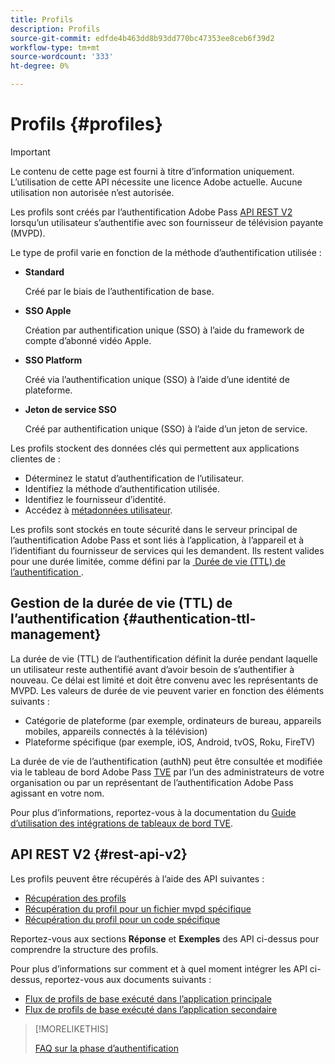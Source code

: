 ```yaml
---
title: Profils
description: Profils
source-git-commit: edfde4b463dd8b93dd770bc47353ee8ceb6f39d2
workflow-type: tm+mt
source-wordcount: '333'
ht-degree: 0%

---
```


# Profils {#profiles}

>[!IMPORTANT]
>
> Le contenu de cette page est fourni à titre d’information uniquement. L’utilisation de cette API nécessite une licence Adobe actuelle. Aucune utilisation non autorisée n’est autorisée.

Les profils sont créés par l’authentification Adobe Pass [API REST V2](/help/authentication/integration-guide-programmers/rest-apis/rest-api-v2/rest-api-v2-overview.md) lorsqu’un utilisateur s’authentifie avec son fournisseur de télévision payante (MVPD).

Le type de profil varie en fonction de la méthode d’authentification utilisée :

* **Standard**

  Créé par le biais de l’authentification de base.

* **SSO Apple**

  Création par authentification unique (SSO) à l’aide du framework de compte d’abonné vidéo Apple.

* **SSO Platform**

  Créé via l’authentification unique (SSO) à l’aide d’une identité de plateforme.

* **Jeton de service SSO**

  Créé par authentification unique (SSO) à l’aide d’un jeton de service.

Les profils stockent des données clés qui permettent aux applications clientes de :

* Déterminez le statut d’authentification de l’utilisateur.
* Identifiez la méthode d’authentification utilisée.
* Identifiez le fournisseur d’identité.
* Accédez à [métadonnées utilisateur](/help/authentication/integration-guide-programmers/features-standard/entitlements/user-metadata.md).

Les profils sont stockés en toute sécurité dans le serveur principal de l’authentification Adobe Pass et sont liés à l’application, à l’appareil et à l’identifiant du fournisseur de services qui les demandent. Ils restent valides pour une durée limitée, comme défini par la [&#x200B; Durée de vie (TTL) de l’authentification &#x200B;](#authentication-ttl-management).

## Gestion de la durée de vie (TTL) de l’authentification {#authentication-ttl-management}

La durée de vie (TTL) de l’authentification définit la durée pendant laquelle un utilisateur reste authentifié avant d’avoir besoin de s’authentifier à nouveau. Ce délai est limité et doit être convenu avec les représentants de MVPD. Les valeurs de durée de vie peuvent varier en fonction des éléments suivants :

* Catégorie de plateforme (par exemple, ordinateurs de bureau, appareils mobiles, appareils connectés à la télévision)
* Plateforme spécifique (par exemple, iOS, Android, tvOS, Roku, FireTV)

La durée de vie de l’authentification (authN) peut être consultée et modifiée via le tableau de bord Adobe Pass [TVE](/help/authentication/integration-guide-programmers/rest-apis/rest-api-v2/rest-api-v2-glossary.md#tve-dashboard) par l’un des administrateurs de votre organisation ou par un représentant de l’authentification Adobe Pass agissant en votre nom.

Pour plus d’informations, reportez-vous à la documentation du [Guide d’utilisation des intégrations de tableaux de bord TVE](/help/authentication/user-guide-tve-dashboard/tve-dashboard-integrations.md#most-used-flows).

## API REST V2 {#rest-api-v2}

Les profils peuvent être récupérés à l’aide des API suivantes :

* [Récupération des profils](/help/authentication/integration-guide-programmers/rest-apis/rest-api-v2/apis/profiles-apis/rest-api-v2-profiles-apis-retrieve-profiles.md)
* [Récupération du profil pour un fichier mvpd spécifique](/help/authentication/integration-guide-programmers/rest-apis/rest-api-v2/apis/profiles-apis/rest-api-v2-profiles-apis-retrieve-profile-for-specific-mvpd.md)
* [Récupération du profil pour un code spécifique](/help/authentication/integration-guide-programmers/rest-apis/rest-api-v2/apis/profiles-apis/rest-api-v2-profiles-apis-retrieve-profile-for-specific-code.md)

Reportez-vous aux sections **Réponse** et **Exemples** des API ci-dessus pour comprendre la structure des profils.

Pour plus d’informations sur comment et à quel moment intégrer les API ci-dessus, reportez-vous aux documents suivants :

* [Flux de profils de base exécuté dans l’application principale](/help/authentication/integration-guide-programmers/rest-apis/rest-api-v2/flows/basic-access-flows/rest-api-v2-basic-profiles-primary-application-flow.md)
* [Flux de profils de base exécuté dans l’application secondaire](/help/authentication/integration-guide-programmers/rest-apis/rest-api-v2/flows/basic-access-flows/rest-api-v2-basic-profiles-secondary-application-flow.md)

>[!MORELIKETHIS]
>
> [FAQ sur la phase d’authentification](/help/authentication/integration-guide-programmers/rest-apis/rest-api-v2/rest-api-v2-faqs.md#authentication-phase-faqs-general)
